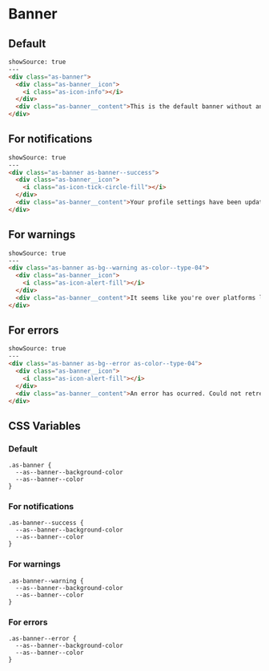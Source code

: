 # Banner

## Default

```html
showSource: true
---
<div class="as-banner">
  <div class="as-banner__icon">
    <i class="as-icon-info"></i>
  </div>
  <div class="as-banner__content">This is the default banner without any support colors</div>
</div>
```

## For notifications

```html
showSource: true
---
<div class="as-banner as-banner--success">
  <div class="as-banner__icon">
    <i class="as-icon-tick-circle-fill"></i>
  </div>
  <div class="as-banner__content">Your profile settings have been updated successfully</div>
</div>
```

## For warnings

```html
showSource: true
---
<div class="as-banner as-bg--warning as-color--type-04">
  <div class="as-banner__icon">
    <i class="as-icon-alert-fill"></i>
  </div>
  <div class="as-banner__content">It seems like you're over platforms limits, please contact us or upgrade your account plan</div>
</div>
```

## For errors

```html
showSource: true
---
<div class="as-banner as-bg--error as-color--type-04">
  <div class="as-banner__icon">
    <i class="as-icon-alert-fill"></i>
  </div>
  <div class="as-banner__content">An error has ocurred. Could not retreive customer information</div>
</div>
```

## CSS Variables

### Default

```
.as-banner {
  --as--banner--background-color
  --as--banner--color
}
```

### For notifications

```
.as-banner--success {
  --as--banner--background-color
  --as--banner--color
}
```
### For warnings

```
.as-banner--warning {
  --as--banner--background-color
  --as--banner--color
}
```

### For errors

```
.as-banner--error {
  --as--banner--background-color
  --as--banner--color
}
```
